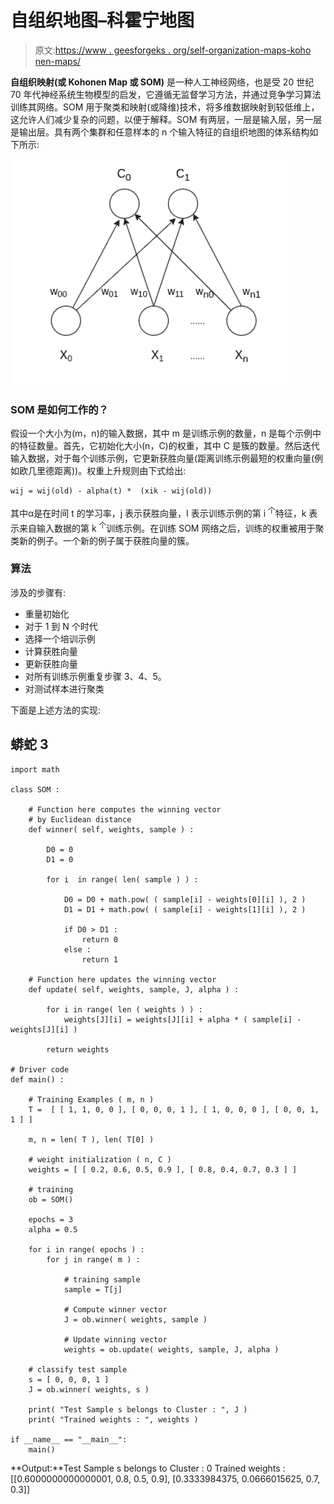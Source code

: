 # 自组织地图–科霍宁地图

> 原文:[https://www . geesforgeks . org/self-organization-maps-koho nen-maps/](https://www.geeksforgeeks.org/self-organising-maps-kohonen-maps/)

**自组织映射(或 Kohonen Map 或 SOM)** 是一种人工神经网络，也是受 20 世纪 70 年代神经系统生物模型的启发，它遵循无监督学习方法，并通过竞争学习算法训练其网络。SOM 用于聚类和映射(或降维)技术，将多维数据映射到较低维上，这允许人们减少复杂的问题，以便于解释。SOM 有两层，一层是输入层，另一层是输出层。具有两个集群和任意样本的 n 个输入特征的自组织地图的体系结构如下所示:

![](img/7f079acca2427ce56b978c8acb7e5758.png)

### SOM 是如何工作的？

假设一个大小为(m，n)的输入数据，其中 m 是训练示例的数量，n 是每个示例中的特征数量。首先，它初始化大小(n，C)的权重，其中 C 是簇的数量。然后迭代输入数据，对于每个训练示例，它更新获胜向量(距离训练示例最短的权重向量(例如欧几里德距离))。权重上升规则由下式给出:

```
wij = wij(old) - alpha(t) *  (xik - wij(old))
```

其中α是在时间 t 的学习率，j 表示获胜向量，I 表示训练示例的第 i <sup>个</sup>特征，k 表示来自输入数据的第 k <sup>个</sup>训练示例。在训练 SOM 网络之后，训练的权重被用于聚类新的例子。一个新的例子属于获胜向量的簇。

### 算法

涉及的步骤有:

*   重量初始化
*   对于 1 到 N 个时代
*   选择一个培训示例
*   计算获胜向量
*   更新获胜向量
*   对所有训练示例重复步骤 3、4、5。
*   对测试样本进行聚类

下面是上述方法的实现:

## 蟒蛇 3

```
import math

class SOM :

    # Function here computes the winning vector
    # by Euclidean distance
    def winner( self, weights, sample ) :

        D0 = 0      
        D1 = 0

        for i  in range( len( sample ) ) :

            D0 = D0 + math.pow( ( sample[i] - weights[0][i] ), 2 )
            D1 = D1 + math.pow( ( sample[i] - weights[1][i] ), 2 )

            if D0 > D1 :
                return 0
            else :
                return 1

    # Function here updates the winning vector
    def update( self, weights, sample, J, alpha ) :

        for i in range( len ( weights ) ) :
            weights[J][i] = weights[J][i] + alpha * ( sample[i] - weights[J][i] )

        return weights

# Driver code
def main() :

    # Training Examples ( m, n )
    T =  [ [ 1, 1, 0, 0 ], [ 0, 0, 0, 1 ], [ 1, 0, 0, 0 ], [ 0, 0, 1, 1 ] ]

    m, n = len( T ), len( T[0] )

    # weight initialization ( n, C )
    weights = [ [ 0.2, 0.6, 0.5, 0.9 ], [ 0.8, 0.4, 0.7, 0.3 ] ]

    # training
    ob = SOM()

    epochs = 3
    alpha = 0.5

    for i in range( epochs ) :
        for j in range( m ) :

            # training sample
            sample = T[j]

            # Compute winner vector
            J = ob.winner( weights, sample )

            # Update winning vector
            weights = ob.update( weights, sample, J, alpha )

    # classify test sample
    s = [ 0, 0, 0, 1 ]
    J = ob.winner( weights, s )

    print( "Test Sample s belongs to Cluster : ", J )
    print( "Trained weights : ", weights )

if __name__ == "__main__":
    main()
```

**Output:**Test Sample s belongs to Cluster : 0 Trained weights : [[0.6000000000000001, 0.8, 0.5, 0.9], [0.3333984375, 0.0666015625, 0.7, 0.3]]